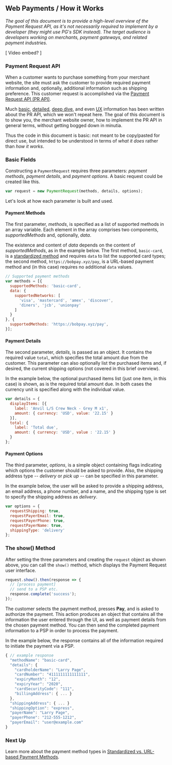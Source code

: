 ## Web Payments / How it Works

_The goal of this document is to provide a high-level overview of the Payment Request API, as it's not necessarily required to implement by a developer (they might use PG's SDK instead). The target audience is developers working on merchants, payment gateways, and related payment industries._

[ Video embed? ]

### Payment Request API

When a customer wants to purchase something from your merchant website, the site must ask the customer to provide required payment information and, optionally, additional information such as shipping preference. This customer request is accomplished via the [Payment Request API (PR API)](https://w3c.github.io/payment-request/).

Much [basic](https://docs.google.com/document/d/1Afo0lsqksPNPSdkiSTuSDMm68x5XfMM4UPf7mbYwrgU/edit), [detailed](https://developer.mozilla.org/en-US/docs/Web/API/Payment_Request_API), [deep dive](https://developers.google.com/web/fundamentals/payments/deep-dive-into-payment-request), and even [UX](https://developers.google.com/web/fundamentals/payments/payment-request-ux-considerations) information has been written about the PR API, which we won't repeat here. The goal of this document is to show you, the merchant website owner, how to implement the PR API in general terms, without getting bogged down in minutia.

Thus the code in this document is basic: not meant to be copy/pasted for direct use, but intended to be understood in terms of _what it does_ rather than _how it works_.

### Basic Fields

Constructing a `PaymentRequest` requires three parameters: _payment methods_, _payment details_, and _payment options_. A basic request could be created like this.

```javascript
var request = new PaymentRequest(methods, details, options);
```

Let's look at how each parameter is built and used.

#### Payment Methods

The first parameter, _methods_, is specified as a list of supported methods in an array variable. Each element in the array comprises two components, _supportedMethods_ and, optionally, _data_. 

The existence and content of _data_ depends on the content of _supportedMethods_, as in the example below. The first method, `basic-card`, is a [standardized method](https://docs.google.com/document/d/13hYK7-ddiRpD-VdD05310ZTUxrfUZ3Zj911NofaFc6I/edit?ts=5b075b04#) and requires `data` to list the supported card types; the second method, `https://bobpay.xyz/pay`, is a URL-based payment method and (in this case) requires no additional `data` values.

```javascript
// Supported payment methods
var methods = [{
  supportedMethods: 'basic-card',
  data: {
    supportedNetworks: [
      'visa', 'mastercard', 'amex', 'discover',
      'diners', 'jcb', 'unionpay'
    ]
  }
}, {
  supportedMethods: 'https://bobpay.xyz/pay',
}];
```

#### Payment Details

The second parameter, _details_, is passed as an object. It contains the required value `total`, which specifies the total amount due from the customer. This parameter can also optionally list the purchased items and, if desired, the current shipping options (not covered in this brief overview).

In the example below, the optional purchased items list (just one item, in this case) is shown, as is the required total amount due. In both cases the currency unit is specified along with the individual value.

```javascript
var details = {
  displayItems: [{
    label: 'Anvil L/S Crew Neck - Grey M x1',
    amount: { currency: 'USD', value: '22.15' }
  }],
  total: {
    label: 'Total due',
    amount: { currency: 'USD', value : '22.15' }
  }
};
```

#### Payment Options

The third parameter, _options_, is a simple object containing flags indicating which options the customer should be asked to provide. Also, the shipping address type -- _delivery_ or _pick up_ -- can be specified in this parameter.

In the example below, the user will be asked to provide a shipping address, an email address, a phone number, and a name, and the shipping type is set to specify the shipping address as _delivery_.

```javascript
var options = {
  requestShipping: true,
  requestPayerEmail: true,
  requestPayerPhone: true,
  requestPayerName: true,
  shippingType: 'delivery'
};
```

### The show() Method

After setting the three parameters and creating the `request` object as shown above, you can call the `show()` method, which displays the Payment Request user interface.

```javascript
request.show().then(response => {
  // [process payment]
  // send to a PSP etc.
  response.complete('success');
});
```

The customer selects the payment method, presses **Pay**, and is asked to authorize the payment. This action produces an object that contains all the information the user entered through the UI, as well as payment details from the chosen payment method. You can then send the completed payment information to a PSP in order to process the payment.

In the example below, the response contains all of the information required to initiate the payment via a PSP.

```javascript
{ // example response
  "methodName": "basic-card",
  "details": {
    "cardholderName": "Larry Page",
    "cardNumber": "4111111111111111",
    "expiryMonth": "12",
    "expiryYear": "2020",
    "cardSecurityCode": "111",
    "billingAddress": { ... }
  },
  "shippingAddress": { ... }
  "shippingOption": "express",
  "payerName": "Larry Page",
  "payerPhone": "212-555-1212",
  "payerEmail": "user@example.com"
}
```

### Next Up

Learn more about the payment method types in [Standardized vs. URL-based Payment Methods](https://docs.google.com/document/d/13hYK7-ddiRpD-VdD05310ZTUxrfUZ3Zj911NofaFc6I/edit#heading=h.xn0li2wq7erf).
